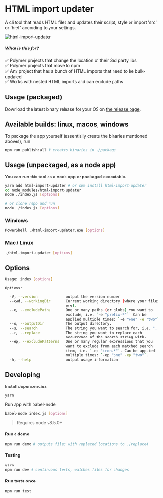 # HTML import updater
A cli tool that reads HTML files and updates their script, style or import 'src' or 'href' according to your settings.

![html-import-updater](https://user-images.githubusercontent.com/1515742/31330377-7588674e-acde-11e7-94a9-40f73e7d1441.gif)

##### What is this for?
✅ Polymer projects that change the location of their 3rd party libs<br/>
✅ Polymer projects that move to npm <br/>
✅ Any project that has a bunch of HTML imports that need to be bulk-updated <br/>
✅ Works with nested HTML imports and can exclude paths

## Usage (packaged)
Download the latest binary release for your OS on [the release page](https://github.com/danmindru/html-import-updater/releases).

Available builds: linux, macos, windows
-------------------------------------------------------------------

To package the app yourself (essentially create the binaries mentioned aboves), run
```bash
npm run publish:all # creates binaries in ./package
```

## Usage (unpackaged, as a node app)
You can run this tool as a node app or packaged executable.

```bash
yarn add html-import-updater # or npm install html-import-updater
cd node_modules/html-import-updater
node ./index.js [options]
```

```bash
# or clone repo and run
node ./index.js [options]
```

### Windows
```bash
PowerShell ./html-import-updater.exe [options]
```
### Mac / Linux
```bash
./html-import-updater [options]
```

## Options
```bash
Usage: index [options]

Options:

  -V, --version             output the version number
  --cwd, --workingDir       Current working directory (where your files
                            are).
  --e, --excludePaths       One or many paths (or globs) you want to
                            exclude, i.e. `-e "prefix-*"`. Can be
                            applied multiple times: `-e "one" -e "two"`.
  --o, --outputDir          The output directory.
  --s, --search             The string you want to search for, i.e. "../"
  --r, --replace            The string you want to replace each     
                            occurrence of the search string with.
  --ep, --excludePatterns   One or many regular expressions that you
                            want to exclude from each matched search
                            item, i.e. `-ep "iron.*"`. Can be applied
                            multiple times: `-ep "one" -ep "two"`.
  -h, --help                output usage information
```

## Developing
Install dependencies
```bash
yarn
```

Run app with babel-node
```bash
babel-node index.js [options]
```

> Requires node v8.5.0+

#### Run a demo
```bash
npm run demo # outputs files with replaced locations to ./replaced
```

#### Testing
```bash
yarn
npm run dev # continuous tests, watches files for changes
```

#### Run tests once
```bash
npm run test
```
